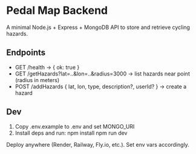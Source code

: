 # Pedal Map Backend

A minimal Node.js + Express + MongoDB API to store and retrieve cycling hazards.

## Endpoints
- GET /health → { ok: true }
- GET /getHazards?lat=..&lon=..&radius=3000 → list hazards near point (radius in meters)
- POST /addHazards { lat, lon, type, description?, userId? } → create a hazard

## Dev
1. Copy .env.example to .env and set MONGO_URI
2. Install deps and run:
   npm install
   npm run dev

Deploy anywhere (Render, Railway, Fly.io, etc.). Set env vars accordingly.
